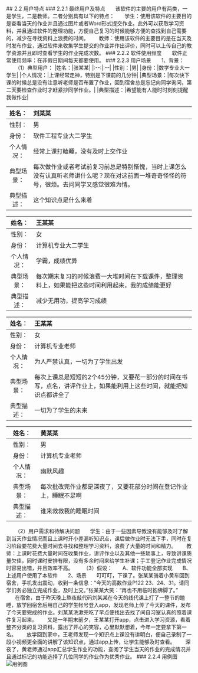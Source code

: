 ﻿##<span id = "b.2"> 2.2 用户特点 </span>
###<span id = "b.2.1"> 2.2.1 最终用户及特点 </span>
$~~~~~~$该软件的主要的用户有两类，一是学生，二是教师。二者分别具有以下的特点：
$~~~~~~$学生：使用该软件的主要目的是查看当天的作业并且通过图片或者Word形式提交作业。此外可以获取学习资料，并且通过软件的整理功能，方便自己复习的时候能够方便的查找到自己需要的，减少在寻找资料上浪费的时间。
$~~~~~~$教师：使用该软件的主要目的是在当天及时发布作业，通过软件来收集学生提交的作业并作出评价，同时可以上传自己的教学资源并且即时查看学生的作业完成次数。
###<span id = "b.2.1"> 2.2.2 软件使用频度 </span>
$~~~~~~$软件正常使用频率：在非假日期间每天都要使用。
###<span id = "b.2.1"> 2.2.3 用户场景 </span>
$~~~~~~$1、背景：
$~~~~~~$（1）典型用户：
|姓名：|张某某|
|:--:|:--|
|性别：|男|
|身份：|数学专业大一学生|
|个人情况：|上课经常走神，特别是下课前的几分钟|
|典型场景：|每次快下课的时候总是没有注意听老师是否布置了作业，回到宿舍总是忘记向同学询问，第二天要检查作业时才赶紧抄同学作业。|
|典型描述：|希望能有人能时时刻刻提醒我做作业|

|姓名：|刘某某|
|:--:|:--|
|性别：|男|
|身份：|软件工程专业大二学生|
|个人情况：|经常上课打瞌睡，没有及时上交作业|
|典型场景：|每次做作业或者考试前复习前总是特别惭愧，当时上课怎么没有认真听老师讲什么呢？现在对这前面一堆奇奇怪怪的符号，很烦。去问同学又感觉很难为情。|
|典型描述：|这个知识点是什么来着|

|姓名：|王某某|
|:--:|:--|
|性别：|女|
|身份：|计算机专业大二学生|
|个人情况：|学霸，成绩优异|
|典型场景：|每次期末复习的时候浪费一大堆时间在下载课件，整理资料上，如果能把这些时间利用起来，我的成绩能更好|
|典型描述：|减少无用功，提高学习成绩|

|姓名：|王某某|
|:--:|:--|
|性别：|女|
|身份：|计算机专业老师|
|个人情况：|为人严禁认真，一切为了学生出发|
|典型场景：|每次上课总是短短的2个45分钟，又要花一部分的时间在书写，点名，讲评作业上，如果能利用上这些时间，就能把知识点都讲全了|
|典型描述：|一切为了学生的未来|

|姓名：|黄某某|
|:--:|:--|
|性别：|男|
|身份：|计算机专业老师|
|个人情况：|幽默风趣|
|典型场景：|每次批改完作业都是深夜了，又要花部分时间在登记作业上，睡眠不足啊|
|典型描述：|谁来救救我的睡眠时间|
$~~~~~~$（2）用户需求和待解决问题
$~~~~~~$学生：由于一些因素导致没有能够及时了解到当天作业情况而且上课时开小差漏听知识点，课后做作业时无法下手，同时在复习阶段要花费大量时间去寻找和整理学习资料，浪费了大量的时间和精力。
$~~~~~~$教师：上课时花费大量时间在收集作业，讲评作业以及其他一些琐事上，导致讲课质量欠佳，同时课时安排有限，没有多余时间来给学生补课；手工登记作业完成情况时容易出错，并且效率不高。
$~~~~~~$（3）假设：
$~~~~~~$A、软件功能全部实现 
$~~~~~~$B、上述用户使用了本软件
$~~~~~~$2、场景
$~~~~~~$叮叮叮，下课了。张某某骑着小黄车回到宿舍，手机发出震动，收到一条信息：“今天的高数作业P122 23、24、31。请同学们务必独立完成作业，及时上交。”张某某大笑：“再也不用临时抱佛脚了。”
$~~~~~~$在宿舍，由于昨天晚上熬夜敲代码刘某某在今天的线代课上打了一整节的瞌睡，放学回宿舍后用自己的学生帐号登入app，发现老师上传了今天的课件，发布了今天要完成的作业。刘某某洗漱完吃了早点便找出去找了间自习室认真的照着课件复习起来。
$~~~~~~$又是一年期末前夕，王某某打开app，点击进入学习资源，看着整齐分类的复习资料，露出了开心的笑容，心里默默想着，今年一定要拿下第一名。
$~~~~~~$放学回到家中，王老师发现一个知识点上课没有讲明白，便自己录制了一段小视频更全面的讲解了该知识点，通过app上传，让学生能够及时查看。
$~~~~~~$深夜了，黄老师通过app汇总学生作业的功能，查阅了学生当天的作业的完成情况并且通过标记的功能选择了几位同学的作业作为优秀作业。
###<span id = "b.2.1"> 2.2.4 用例图 </span>
![用例图][1]


  [1]: http://ww1.sinaimg.cn/large/0060lm7Tly1fknvdqjixhj30qa0icacw.jpg